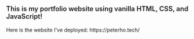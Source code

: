 
<div style="font-size: 18px; font-weight: 600">
    <p>This is my portfolio website using vanilla HTML, CSS, and JavaScript!</p>
</div>

<div style="font-size: 18px, font-weight:600">
    <p>Here is the website I've deployed: https://peterho.tech/</p>
</div>